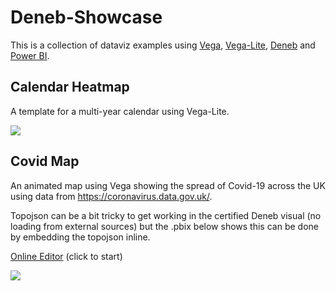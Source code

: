 # Deneb-Showcase

This is a collection of dataviz examples using [Vega](https://vega.github.io/vega/), [Vega-Lite](https://vega.github.io/vega-lite/), [Deneb](https://deneb-viz.github.io/) and [Power BI](https://powerbi.microsoft.com/en-us/). 

## Calendar Heatmap

A template for a multi-year calendar using Vega-Lite.

![](https://github.com/PBI-David/Deneb-Showcase/blob/main/Calendar%20Heatmap/Thumbnail.jpg)

## Covid Map

An animated map using Vega showing the spread of Covid-19 across the UK using data from https://coronavirus.data.gov.uk/.

Topojson can be a bit tricky to get working in the certified Deneb visual (no loading from external sources) but the .pbix below shows this can be done by embedding the topojson inline. 

[Online Editor](https://lnkd.in/eRwdYEYc) (click to start)

![](https://github.com/PBI-David/Deneb-Showcase/blob/main/Covid%20Map/Thumbnail.jpg)

